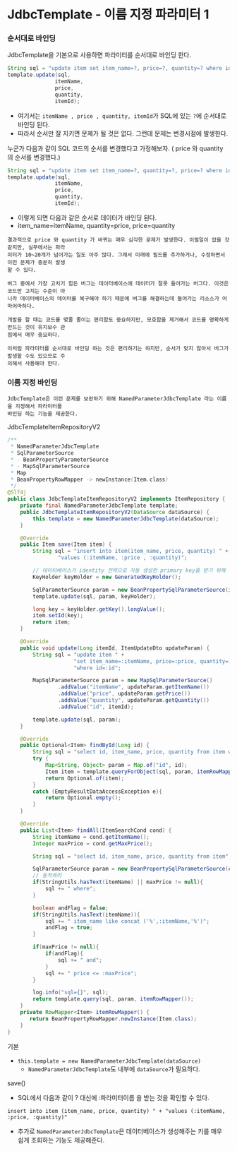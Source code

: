 # JdbcTemplate - 이름 지정 파라미터 1

### 순서대로 바인딩

JdbcTemplate을 기본으로 사용하면 파라미터를 순서대로 바인딩 한다.
```java
String sql = "update item set item_name=?, price=?, quantity=? where id=?";
template.update(sql,
               itemName,
               price,
               quantity,
               itemId);
```
- 여기서는 ``itemName , price , quantity, itemId``가 SQL에 있는 ``?``에 순서대로 바인딩 된다.
- 따라서 순서만 잘 지키면 문제가 될 것은 없다. 그런데 문제는 변경시점에 발생한다.


누군가 다음과 같이 SQL 코드의 순서를 변경했다고 가정해보자. ( price 와 quantity 의 순서를 변경했다.)
```java
String sql = "update item set item_name=?, quantity=?, price=? where id=?";
template.update(sql,
               itemName,
               price,
               quantity,
               itemId);
```
- 이렇게 되면 다음과 같은 순서로 데이터가 바인딩 된다.
- item_name=itemName, quantity=price, price=quantity

```text
결과적으로 price 와 quantity 가 바뀌는 매우 심각한 문제가 발생한다. 이럴일이 없을 것 같지만, 실무에서는 파라
미터가 10~20개가 넘어가는 일도 아주 많다. 그래서 미래에 필드를 추가하거나, 수정하면서 이런 문제가 충분히 발생
할 수 있다. 

버그 중에서 가장 고치기 힘든 버그는 데이터베이스에 데이터가 잘못 들어가는 버그다. 이것은 코드만 고치는 수준이 아
니라 데이터베이스의 데이터를 복구해야 하기 때문에 버그를 해결하는데 들어가는 리소스가 어마어마하다.

개발을 할 때는 코드를 몇줄 줄이는 편리함도 중요하지만, 모호함을 제거해서 코드를 명확하게 만드는 것이 유지보수 관
점에서 매우 중요하다.

이처럼 파라미터를 순서대로 바인딩 하는 것은 편리하기는 하지만, 순서가 맞지 않아서 버그가 발생할 수도 있으므로 주
의해서 사용해야 한다.
```

### 이름 지정 바인딩

```text
JdbcTemplate은 이런 문제를 보완하기 위해 NamedParameterJdbcTemplate 라는 이름을 지정해서 파라미터를
바인딩 하는 기능을 제공한다.
```

JdbcTemplateItemRepositoryV2
```java
/**
 * NamedParameterJdbcTemplate
 * SqlParameterSource
 * - BeanPropertyParameterSource
 * - MapSqlParameterSource
 * Map
 * BeanPropertyRowMapper -> newInstance(Item.class)
 */
@Slf4j
public class JdbcTemplateItemRepositoryV2 implements ItemRepository {
    private final NamedParameterJdbcTemplate template;
    public JdbcTemplateItemRepositoryV2(DataSource dataSource) {
        this.template = new NamedParameterJdbcTemplate(dataSource);
    }

    @Override
    public Item save(Item item) {
        String sql = "insert into item(item_name, price, quantity) " +
                "values (:itemName, :price , :quantity)";

        // 데이터베이스가 identity 전략으로 자동 생성한 primary key를 받기 위해 필요
        KeyHolder keyHolder = new GeneratedKeyHolder();

        SqlParameterSource param = new BeanPropertySqlParameterSource(item);
        template.update(sql, param, keyHolder);

        long key = keyHolder.getKey().longValue();
        item.setId(key);
        return item;
    }

    @Override
    public void update(Long itemId, ItemUpdateDto updateParam) {
        String sql = "update item " +
                     "set item_name=:itemName, price=:price, quantity=:quantity " +
                     "where id=:id";

        MapSqlParameterSource param = new MapSqlParameterSource()
                .addValue("itemName", updateParam.getItemName())
                .addValue("price", updateParam.getPrice())
                .addValue("quantity", updateParam.getQuantity())
                .addValue("id", itemId);

        template.update(sql, param);
    }

    @Override
    public Optional<Item> findById(Long id) {
        String sql = "select id, item_name, price, quantity from item where id= :id";
        try {
            Map<String, Object> param = Map.of("id", id);
            Item item = template.queryForObject(sql, param, itemRowMapper());
            return Optional.of(item);
        }
        catch (EmptyResultDataAccessException e){
            return Optional.empty();
        }
    }

    @Override
    public List<Item> findAll(ItemSearchCond cond) {
        String itemName = cond.getItemName();
        Integer maxPrice = cond.getMaxPrice();

        String sql = "select id, item_name, price, quantity from item";

        SqlParameterSource param = new BeanPropertySqlParameterSource(cond);
        // 동적쿼리
        if(StringUtils.hasText(itemName) || maxPrice != null){
            sql += " where";
        }

        boolean andFlag = false;
        if(StringUtils.hasText(itemName)){
            sql += " item_name like concat ('%',:itemName,'%')";
            andFlag = true;
        }

        if(maxPrice != null){
            if(andFlag){
                sql += " and";
            }
            sql += " price <= :maxPrice";
        }

        log.info("sql={}", sql);
        return template.query(sql, param, itemRowMapper());
    }
    private RowMapper<Item> itemRowMapper() {
       return BeanPropertyRowMapper.newInstance(Item.class);
    }
}
```

기본
- ``this.template = new NamedParameterJdbcTemplate(dataSource)``
  - ``NamedParameterJdbcTemplate``도 내부에 ``dataSource``가 필요하다.

save()
- SQL에서 다음과 같이 ? 대신에 :파라미터이름 을 받는 것을 확인할 수 있다.
```text
insert into item (item_name, price, quantity) " + "values (:itemName, :price, :quantity)"
```
- 추가로 ``NamedParameterJdbcTemplate``은 데이터베이스가 생성해주는 키를 매우 쉽게 조회하는 기능도 제공해준다.
